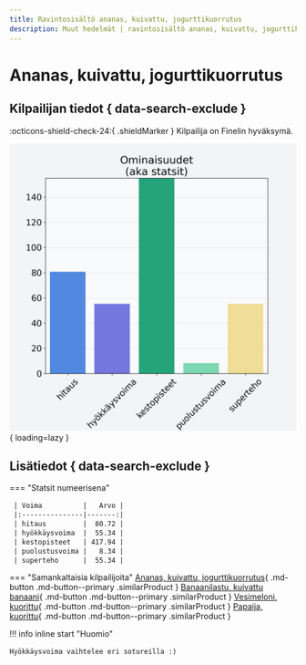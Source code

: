 ```yaml
---
title: Ravintosisältö ananas, kuivattu, jogurttikuorrutus
description: Muut hedelmät | ravintosisältö ananas, kuivattu, jogurttikuorrutus
---
```


# Ananas, kuivattu, jogurttikuorrutus


## Kilpailijan tiedot { data-search-exclude }

:octicons-shield-check-24:{ .shieldMarker } Kilpailija on Finelin hyväksymä.

![Ananas, kuivattu, jogurttikuorrutus](./images/ananas-kuivattu-jogurttikuorrutus.png){ loading=lazy }

## Lisätiedot { data-search-exclude }
=== "Statsit numeerisena"

     | Voima          |   Arvo |
     |:---------------|-------:|
     | hitaus         |  80.72 |
     | hyökkäysvoima  |  55.34 |
     | kestopisteet   | 417.94 |
     | puolustusvoima |   8.34 |
     | superteho      |  55.34 |

=== "Samankaltaisia kilpailijoita"
    [Ananas, kuivattu, jogurttikuorrutus](/ananas-kuivattu-jogurttikuorrutus){ .md-button .md-button--primary .similarProduct }
    [Banaanilastu, kuivattu banaani](/banaanilastu-kuivattu-banaani){ .md-button .md-button--primary .similarProduct }
    [Vesimeloni, kuorittu](/vesimeloni-kuorittu){ .md-button .md-button--primary .similarProduct }
    [Papaija, kuorittu](/papaija-kuorittu){ .md-button .md-button--primary .similarProduct }

!!! info inline start "Huomio"

    Hyökkäysvoima vaihtelee eri sotureilla :)
